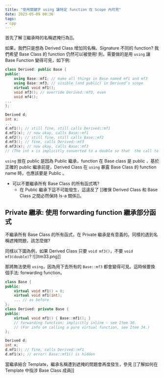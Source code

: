 ```yaml
---
title: "使用關鍵字 using 讓特定 function 在 Scope 內可見"
date: 2023-05-09 00:36
tags:
- cpp
---
```

首先了解 [[繼承時的名稱遮掩行為]]。

如果，我們只是想為 Derived Class 增加同名稱、Signature 不同的 function? 我們希望 Base Class 的 function 仍然可以被使用! 則，需要做的是用 `using` 讓 Base Function 變得可見，如下例: 

```cpp
class Derived: public Base {
public:
	using Base::mf1; // make all things in Base named mf1 and mf3
	using Base::mf3; // visible (and public) in Derived’s scope
	virtual void mf1();
	void mf3(); // override Derived::mf3, even 
	void mf4();
...
};

Derived d;
int x;
...
d.mf1(); // still fine, still calls Derived::mf1
d.mf1(x); // now okay, calls Base::mf1
d.mf2(); // still fine, still calls Base::mf2
d.mf3(); // fine, calls Derived::mf3
d.mf3(x); // now okay, calls Base::mf3 
// (The int x is implicitly converted to a double so that  the call to Base::mf3 is valid.)
```

`using` 放在 public 是因為 Public 繼承，function 在 Base class 是 public ，基於正確的 public 繼承前提，Derived Class 在 `using` 暴露 Base Class 的 function name 時，也應該要是 Public 。

- 可以不要繼承所有 Base Class 的所有函式嗎?
	- 在 Public 繼承下這不可能發生，這違反了 [[確保 Derived Class 和 Base Class 之間必然保持 Is-a 關係]]。

## Private 繼承: 使用 forwarding function 繼承部分函式
不繼承所有 Base Class 的所有函式，在 Private 繼承是有意義的。同樣的遇到名稱遮掩問題，該怎麼做?

同樣以下圖為例，如果 Derived Class 只要 `void mf3()`，不要 `void mf3(double)`? 
![[Itm33.png]]

那將無法使用 `using`，因為用下去所有的 `Base::mf3` 都會變得可見。這時候要換個手法: forwarding function。

```cpp
class Base {
public:
	virtual void mf1() = 0;
	virtual void mf1(int);
	... // as before
};
class Derived: private Base {
public:
	virtual void mf1() { Base::mf1(); } 
	// forwarding function; implicitly inline — see Item 30. 
	// (For info on calling a pure virtual function, see Item 34.)
}; 

Derived d;
int x;
d.mf1(); // fine, calls Derived::mf1
d.mf1(x); // error! Base::mf1() is hidden
```


當繼承結合 Template，繼承名稱遭到遮掩的問題會再度發生，參見 [[了解如何在 Template 中指涉 Base Class 成員]]